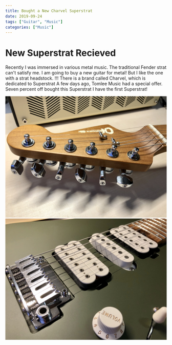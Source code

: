 ```yaml
---
title: Bought a New Charvel Superstrat
date: 2019-09-24
tags: ["Guitar", "Music"]
categories: ["Music"]
---
```

# New Superstrat Recieved
Recently I was immersed in various metal music.
The traditional Fender strat can't satisfy me.
I am going to buy a new guitar for metal!
But I like the one with a strat headstock.
!!!
There is a brand called Charvel, which is dedicated to Superstrat
A few days ago, Tomlee Music had a special offer.
Seven percent off bought this Superstrat
I have the first Superstrat!

![Headstock](/static/image/charvel_1.jpg)
![Body](/static/image/charvel_2.jpg)